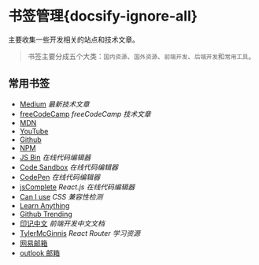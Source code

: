 # 书签管理{docsify-ignore-all}
主要收集一些开发相关的站点和技术文章。

> 书签主要分成五个大类：`国内资源`、`国外资源`、`前端开发`、`后端开发`和`常用工具`。

## 常用书签
+ [Medium](https://medium.com/) _最新技术文章_
+ [freeCodeCamp](https://medium.freecodecamp.org/) _freeCodeCamp 技术文章_
+ [MDN](https://developer.mozilla.org/en-US/)
+ [YouTube](https://www.youtube.com/)
+ [Github](https://github.com/)
+ [NPM](https://www.npmjs.com/)
+ [JS Bin](https://jsbin.com/?html,output) _在线代码编辑器_
+ [Code Sandbox](https://codesandbox.io) _在线代码编辑器_
+ [CodePen](https://codepen.io) _在线代码编辑器_
+ [jsComplete](https://jscomplete.com/react) _React.js 在线代码编辑器_
+ [Can I use](https://caniuse.com/) _CSS 兼容性检测_
+ [Learn Anything](https://learn-anything.xyz/)
+ [Github Trending](https://github.com/trending)
+ [印记中文](https://docschina.org/) _前端开发中文文档_
+ [TylerMcGinnis](https://tylermcginnis.com/blog/) _React Router 学习资源_
+ [网易邮箱](https://mail.163.com/)
+ [outlook 邮箱](https://outlook.live.com/owa/)